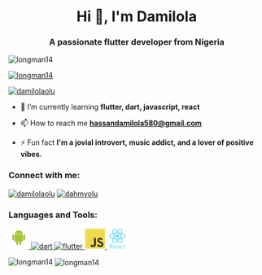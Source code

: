 <h1 align="center">Hi 👋, I'm Damilola</h1>
<h3 align="center">A passionate flutter developer from Nigeria</h3>

<p align="left"> <img src="https://komarev.com/ghpvc/?username=longman14&label=Profile%20views&color=0e75b6&style=flat" alt="longman14" /> </p>

<p align="left"> <a href="https://github.com/ryo-ma/github-profile-trophy"><img src="https://github-profile-trophy.vercel.app/?username=longman14" alt="longman14" /></a> </p>

<p align="left"> <a href="https://twitter.com/damilolaolu" target="blank"><img src="https://img.shields.io/twitter/follow/damilolaolu?logo=twitter&style=for-the-badge" alt="damilolaolu" /></a> </p>

- 🌱 I’m currently learning **flutter, dart, javascript, react**

- 📫 How to reach me **hassandamilola580@gmail.com**

- ⚡ Fun fact **I'm a jovial introvert, music addict, and a lover of positive vibes.**

<h3 align="left">Connect with me:</h3>
<p align="left">
<a href="https://twitter.com/damilolaolu" target="blank"><img align="center" src="https://raw.githubusercontent.com/rahuldkjain/github-profile-readme-generator/master/src/images/icons/Social/twitter.svg" alt="damilolaolu" height="30" width="40" /></a>
<a href="https://instagram.com/dahmyolu" target="blank"><img align="center" src="https://raw.githubusercontent.com/rahuldkjain/github-profile-readme-generator/master/src/images/icons/Social/instagram.svg" alt="dahmyolu" height="30" width="40" /></a>
</p>

<h3 align="left">Languages and Tools:</h3>
<p align="left"> <a href="https://developer.android.com" target="_blank" rel="noreferrer"> <img src="https://raw.githubusercontent.com/devicons/devicon/master/icons/android/android-original-wordmark.svg" alt="android" width="40" height="40"/> </a> <a href="https://dart.dev" target="_blank" rel="noreferrer"> <img src="https://www.vectorlogo.zone/logos/dartlang/dartlang-icon.svg" alt="dart" width="40" height="40"/> </a> <a href="https://flutter.dev" target="_blank" rel="noreferrer"> <img src="https://www.vectorlogo.zone/logos/flutterio/flutterio-icon.svg" alt="flutter" width="40" height="40"/> </a> <a href="https://developer.mozilla.org/en-US/docs/Web/JavaScript" target="_blank" rel="noreferrer"> <img src="https://raw.githubusercontent.com/devicons/devicon/master/icons/javascript/javascript-original.svg" alt="javascript" width="40" height="40"/> </a> <a href="https://reactjs.org/" target="_blank" rel="noreferrer"> <img src="https://raw.githubusercontent.com/devicons/devicon/master/icons/react/react-original-wordmark.svg" alt="react" width="40" height="40"/> </a> </p>

<p><img align="left" src="https://github-readme-stats.vercel.app/api/top-langs?username=longman14&show_icons=true&locale=en&layout=compact" alt="longman14" /></p>

<p>&nbsp;<img align="center" src="https://github-readme-stats.vercel.app/api?username=longman14&show_icons=true&locale=en" alt="longman14" /></p>
